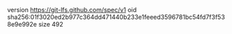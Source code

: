 version https://git-lfs.github.com/spec/v1
oid sha256:01f3020ed2b977c364dd471440b233e1feeed3596781bc54fd7f3f538e9e992e
size 492
